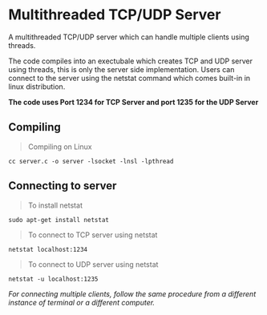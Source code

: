 # Multithreaded TCP/UDP Server 
A multithreaded TCP/UDP server which can handle multiple clients using threads.

The code compiles into an exectubale which creates TCP and UDP server using threads, this is only the server side implementation.
Users can connect to the server using the netstat command which comes built-in in linux distribution.

**The code uses Port 1234 for TCP Server and port 1235 for the UDP Server**
## Compiling 
>Compiling on Linux
```
cc server.c -o server -lsocket -lnsl -lpthread 
```
## Connecting to server
>To install netstat
```
sudo apt-get install netstat
```

>To connect to TCP server using netstat
```
netstat localhost:1234
```
>To connect to UDP server using netstat
```
netstat -u localhost:1235
```

*For connecting multiple clients, follow the same procedure from a different instance of terminal or a different computer.*

